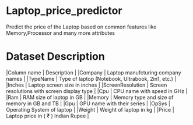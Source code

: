 # Laptop_price_predictor

Predict the price of the Laptop based on common features like Memory,Processor and many more attributes


# Dataset Description
|Column name	| Description |
|Company |	Laptop manufcturing company names |
|TypeName	| Type of laptop (Notebook, Ultrabook, 2in1, etc.) |
|Inches	| Laptop screen size in inches |
|ScreenResolution	| Screen resolutions with screen display type |
|Cpu	| CPU name with speed in GHz |
|Ram	| RAM size of laptop in GB |
|Memory	| Memory type and size of memory in GB and TB |
|Gpu	| GPU name with their series |
|OpSys	| Operating System of laptop |
|Weight	| Weight of laptop in kg |
|Price	| Laptop price in ( ₹ ) Indian Rupee |
